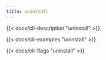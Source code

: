 ```yaml
---
title: uninstall
---
```


{{< docs/cli-description "uninstall" >}}

{{< docs/cli-examples "uninstall" >}}

{{< docs/cli-flags "uninstall" >}}
